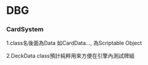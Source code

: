 # DBG

### CardSystem
1.class名後面為Data 如CardData..., 為Scriptable Object

2.DeckData class預計純粹用來方便在引擎內測試牌組
